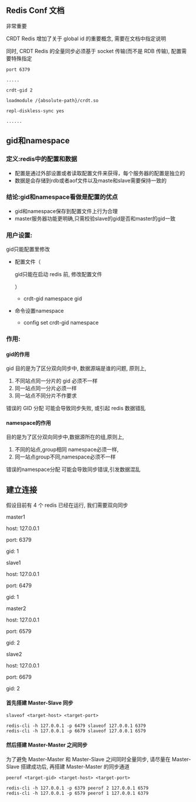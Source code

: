 

## Redis Conf 文档

非常重要



CRDT Redis 增加了关于 global id 的重要概念, 需要在文档中指定说明

同时, CRDT Redis 的全量同步必须基于 socket 传输(而不是 RDB 传输), 配置需要特殊指定

```
port 6379
 
.....
 
crdt-gid 2
 
loadmodule /{absolute-path}/crdt.so
 
repl-diskless-sync yes
  
......
```

## gid和namespace

### 定义:redis中的配置和数据

- 配置是通过外部设置或者读取配置文件来获得，每个服务器的配置是独立的 
- 数据是会存储到rdb或者aof文件以及maste和slave需要保持一致的

### 结论:gid和namespace看做是配置的优点

- gid和namespace保存到配置文件上行为合理
- master服务器功能更明确,只需校验slave的gid是否和master的gid一致

### 用户设置:

gid只能配置里修改

- 配置文件（

  gid只能在启动 redis 前, 修改配置文件

  ）

  - crdt-gid  namespace  gid

- 命令设置namespace 

  -  config set crdt-gid namespace

### 作用:

#### gid的作用

gid 目的是为了区分双向同步中, 数据源端是谁的问题, 原则上, 

1. 不同站点同一分片的 gid 必须不一样
2. 同一站点同一分片必须一样
3. 同一站点不同分片不作要求

错误的 GID 分配 可能会导致同步失败, 或引起 redis 数据错乱

#### namespace的作用

目的是为了区分双向同步中,数据源所在的组,原则上,

1. 不同的站点,group相同 namespace必须一样,
2. 同一站点group不同,namespace必须不一样

错误的namespace分配 可能会导致同步错误,引发数据混乱



## 建立连接

假设目前有 4 个 redis 已经在运行, 我们需要双向同步

master1

host: 127.0.0.1

port: 6379

gid:  1

slave1

host: 127.0.0.1

port: 6479

gid:  1

master2

host: 127.0.0.1

port: 6579

gid:  2

slave2

host: 127.0.0.1

port: 6679

gid:  2

#### 首先搭建 Master-Slave 同步

```
slaveof <target-host> <target-port>
 
redis-cli -h 127.0.0.1 -p 6479 slaveof 127.0.0.1 6379
redis-cli -h 127.0.0.1 -p 6679 slaveof 127.0.0.1 6579
```

#### 然后搭建 Master-Master 之间同步

为了避免 Master-Master 和 Master-Slave 之间同时全量同步, 请尽量在 Master-Slave 搭建成功后, 再搭建 Master-Master 的同步通道

```
peerof <target-gid> <target-host> <target-port>
 
redis-cli -h 127.0.0.1 -p 6379 peerof 2 127.0.0.1 6579
redis-cli -h 127.0.0.1 -p 6579 peerof 1 127.0.0.1 6379
```